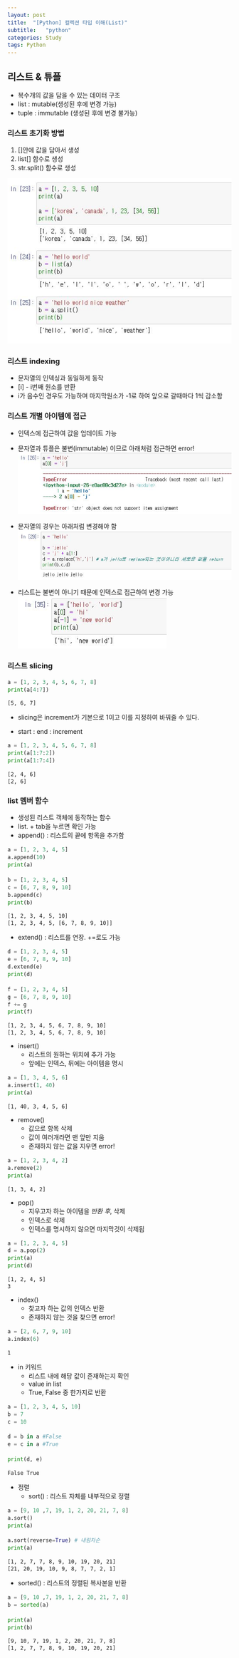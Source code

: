 ```yaml
---
layout: post
title:  "[Python] 컬렉션 타입 이해(List)"
subtitle:   "python"
categories: Study
tags: Python
---
```


## 리스트 & 튜플
- 복수개의 값을 담을 수 있는 데이터 구조
- list : mutable(생성된 후에 변경 가능)
- tuple : immutable (생성된 후에 변경 불가능)

### 리스트 초기화 방법
1.  []안에 값을 담아서 생성
2.  list[] 함수로 생성
3.  str.split() 함수로 생성

![Alt text](/assets/img/Study/python/list.JPG)

### 리스트 indexing
- 문자열의 인덱싱과 동일하게 동작
- [i] - i번째 원소를 반환
- i가 음수인 경우도 가능하며 마지막원소가 -1로 하여 앞으로 갈때마다 1씩 감소함

### 리스트 개별 아이템에 접근
- 인덱스에 접근하여 값을 업데이트 가능

- 문자열과 튜플은 불변(immutable) 이므로 아래처럼 접근하면 error! <br>
![Alt text](/assets/img/Study/python/immutable.JPG)

- 문자열의 경우는 아래처럼 변경해야 함<br>
![Alt text](/assets/img/Study/python/replace.JPG)

- 리스트는 불변이 아니기 때문에 인덱스로 접근하여 변경 가능<br>
![Alt text](/assets/img/Study/python/replace2.JPG)

### 리스트 slicing

```python
a = [1, 2, 3, 4, 5, 6, 7, 8]
print(a[4:7])
```
```
[5, 6, 7]
```

* slicing은 increment가 기본으로 1이고 이를 지정하여 바꿔줄 수 있다.
- start : end : increment
```python 
a = [1, 2, 3, 4, 5, 6, 7, 8]
print(a[1:7:2])
print(a[1:7:4])
```
```
[2, 4, 6]
[2, 6]
```

### list 멤버 함수
- 생성된 리스트 객체에 동작하는 함수
- list. + tab을 누르면 확인 가능
- append() : 리스트의 끝에 항목을 추가함

```python
a = [1, 2, 3, 4, 5]
a.append(10)
print(a)

b = [1, 2, 3, 4, 5]
c = [6, 7, 8, 9, 10]
b.append(c)
print(b)
```
```
[1, 2, 3, 4, 5, 10]
[1, 2, 3, 4, 5, [6, 7, 8, 9, 10]]
```
- extend() : 리스트를 연장. +=로도 가능

```python
d = [1, 2, 3, 4, 5]
e = [6, 7, 8, 9, 10]
d.extend(e)
print(d)

f = [1, 2, 3, 4, 5]
g = [6, 7, 8, 9, 10]
f += g
print(f)
```
```
[1, 2, 3, 4, 5, 6, 7, 8, 9, 10]
[1, 2, 3, 4, 5, 6, 7, 8, 9, 10]
```
- insert() 
  - 리스트의 원하는 위치에 추가 가능
  - 앞에는 인덱스, 뒤에는 아이템을 명시
  
```python
a = [1, 3, 4, 5, 6]
a.insert(1, 40)
print(a)
```
```
[1, 40, 3, 4, 5, 6]
```
- remove() 
  - 값으로 항목 삭제
  - 값이 여러개라면 맨 앞만 지움
  - 존재하지 않는 값을 지우면 error!
  
```python
a = [1, 2, 3, 4, 2]
a.remove(2)
print(a)
```
```
[1, 3, 4, 2]
```

- pop()
  - 지우고자 하는 아이템을 *반환 후*, 삭제
  - 인덱스로 삭제
  - 인덱스를 명시하지 않으면 마지막것이 삭제됨
  
```python
a = [1, 2, 3, 4, 5]
d = a.pop(2)
print(a)
print(d)
```
```
[1, 2, 4, 5]
3
```
- index() 
  - 찾고자 하는 값의 인덱스 반환
  - 존재하지 않는 것을 찾으면 error!
  
```python
a = [2, 6, 7, 9, 10]
a.index(6)
```
```
1
```
- in 키워드
  - 리스트 내에 해당 값이 존재하는지 확인
  - value in list
  - True, False 중 한가지로 반환
  
```python
a = [1, 2, 3, 4, 5, 10]
b = 7
c = 10

d = b in a #False
e = c in a #True

print(d, e)
```
```
False True
```

- 정렬
  - sort() : 리스트 자체를 내부적으로 정렬
  
```python
a = [9, 10 ,7, 19, 1, 2, 20, 21, 7, 8]
a.sort()
print(a)

a.sort(reverse=True) # 내림차순
print(a)
```
```
[1, 2, 7, 7, 8, 9, 10, 19, 20, 21]
[21, 20, 19, 10, 9, 8, 7, 7, 2, 1]
```
- sorted() : 리스트의 정렬된 복사본을 반환

```python
a = [9, 10 ,7, 19, 1, 2, 20, 21, 7, 8]
b = sorted(a)

print(a)
print(b)
```
```
[9, 10, 7, 19, 1, 2, 20, 21, 7, 8]
[1, 2, 7, 7, 8, 9, 10, 19, 20, 21]
```

